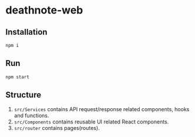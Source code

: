 # deathnote-web

## Installation

```
npm i
```

## Run

```
npm start
```

## Structure

1. `src/Services` contains API request/response related components, hooks and functions.
1. `src/Components` contains reusable UI related React components.
1. `src/router` contains pages(routes).
